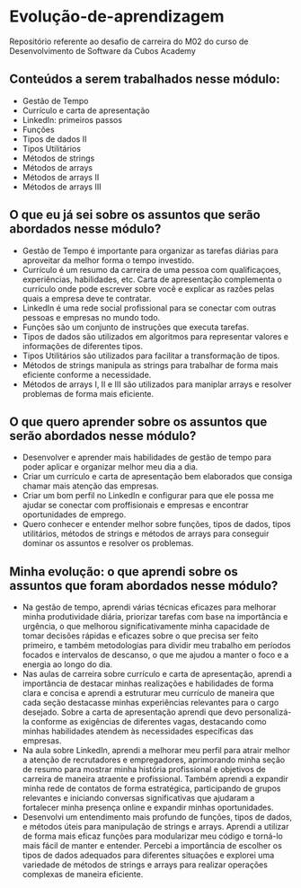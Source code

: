 # Evolução-de-aprendizagem
Repositório referente ao desafio de carreira do M02 do curso de Desenvolvimento de Software da Cubos Academy
## Conteúdos a serem trabalhados nesse módulo:

- Gestão de Tempo
- Currículo e carta de apresentação
- LinkedIn: primeiros passos
- Funções 
- Tipos de dados II
- Tipos Utilitários
- Métodos de strings
- Métodos de arrays
- Métodos de arrays II
- Métodos de arrays III

## O que eu já sei sobre os assuntos que serão abordados nesse módulo?

- Gestão de Tempo é importante para organizar as tarefas diárias para aproveitar da melhor forma o tempo investido.
- Currículo é um resumo da carreira de uma pessoa com qualificaçoes, experiências, habilidades, etc. Carta de apresentação complementa o currículo onde pode escrever sobre você e explicar as razões pelas quais a empresa deve te contratar.
- LinkedIn é uma rede social profissional para se conectar com outras pessoas e empresas no mundo todo.
- Funções são um conjunto de instruções que executa tarefas.
- Tipos de dados são utilizados em algoritmos para representar valores e informações de diferentes tipos.
- Tipos Utilitários são utilizados para facilitar a transformação de tipos.
- Métodos de strings manipula as strings para trabalhar de forma mais eficiente conforme a necessidade.
- Métodos de arrays I, II e III são utilizados para maniplar arrays e resolver problemas de forma mais eficiente.

## O que quero aprender sobre os assuntos que serão abordados nesse módulo?

- Desenvolver e aprender mais habilidades de gestão de tempo para poder aplicar e organizar melhor meu dia a dia.
- Criar um currículo e carta de apresentação bem elaborados que consiga chamar mais atenção das empresas.
- Criar um bom perfil no LinkedIn e configurar para que ele possa me ajudar se conectar com proffisionais e empresas e encontrar oportunidades de emprego.
- Quero conhecer e entender melhor sobre funções, tipos de dados, tipos utilitários, métodos de strings e métodos de arrays para conseguir dominar os assuntos e resolver os problemas.

## Minha evolução: o que aprendi sobre os assuntos que foram abordados nesse módulo?

- Na gestão de tempo, aprendi várias técnicas eficazes para melhorar minha produtividade diária, priorizar tarefas com base na importância e urgência, o que melhorou significativamente minha capacidade de tomar decisões rápidas e eficazes sobre o que precisa ser feito primeiro, e também metodologias para dividir meu trabalho em períodos focados e intervalos de descanso, o que me ajudou a manter o foco e a energia ao longo do dia.
- Nas aulas de carreira sobre currículo e carta de apresentação, aprendi a importância de destacar minhas realizações e habilidades de forma clara e concisa e aprendi a estruturar meu currículo de maneira que cada seção destacasse minhas experiências relevantes para o cargo desejado. Sobre a carta de apresentação aprendi que devo personalizá-la conforme as exigências de diferentes vagas, destacando como minhas habilidades atendem às necessidades específicas das empresas.
- Na aula sobre LinkedIn, aprendi a melhorar meu perfil para atrair melhor a atenção de recrutadores e empregadores, aprimorando minha seção de resumo para mostrar minha história profissional e objetivos de carreira de maneira atraente e profissional. Também aprendi a expandir minha rede de contatos de forma estratégica, participando de grupos relevantes e iniciando conversas significativas que ajudaram a fortalecer minha presença online e expandir minhas oportunidades.
- Desenvolvi um entendimento mais profundo de funções, tipos de dados, e métodos úteis para manipulação de strings e arrays. Aprendi a utilizar de forma mais eficaz funções para modularizar meu código e torná-lo mais fácil de manter e entender. Percebi a importância de escolher os tipos de dados adequados para diferentes situações e explorei uma variedade de métodos de strings e arrays para realizar operações complexas de maneira eficiente.
